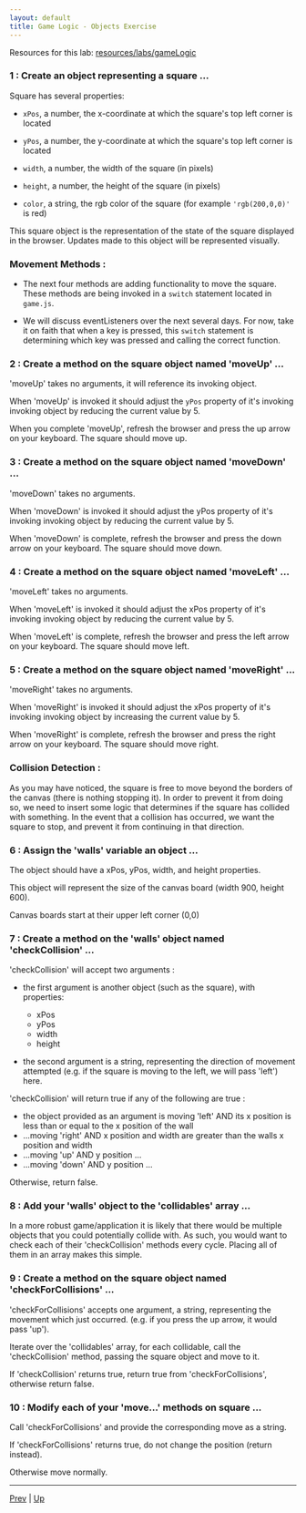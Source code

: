 ```yaml
---
layout: default
title: Game Logic - Objects Exercise
---
```


Resources for this lab: [resources/labs/gameLogic](resources/labs/gameLogic)

### 1 : Create an object representing a square ...  

Square has several properties:  

* `xPos`, a number, the x-coordinate at which the square's top left corner is located

* `yPos`, a number, the y-coordinate at which the square's top left corner is located

* `width`, a number, the width of the square (in pixels)

* `height`, a number, the height of the square (in pixels)

* `color`, a string, the rgb color of the square (for example `'rgb(200,0,0)'` is red)


This square object is the representation of the state of the square displayed in
the browser. Updates made to this object will be represented visually.

### Movement Methods :  

* The next four methods are adding functionality to move the square. These methods
are being invoked in a `switch` statement located in `game.js`.  

* We will discuss eventListeners over the next several days. For now, take it on
faith that when a key is pressed, this `switch` statement is determining which key
was pressed and calling the correct function.

### 2 : Create a method on the square object named 'moveUp' ...  

'moveUp' takes no arguments, it will reference its invoking object.  

When 'moveUp' is invoked it should adjust the `yPos` property of it's invoking
invoking object by reducing the current value by 5.  

When you complete 'moveUp', refresh the browser and press the up arrow on your
keyboard. The square should move up.

### 3 : Create a method on the square object named 'moveDown' ...  

'moveDown' takes no arguments.  

When 'moveDown' is invoked it should adjust the yPos property of it's invoking
invoking object by reducing the current value by 5.  

When 'moveDown' is complete, refresh the browser and press the down arrow on your
keyboard. The square should move down.

### 4 : Create a method on the square object named 'moveLeft' ...  

'moveLeft' takes no arguments.  

When 'moveLeft' is invoked it should adjust the xPos property of it's invoking
invoking object by reducing the current value by 5.  

When 'moveLeft' is complete, refresh the browser and press the left arrow on your
keyboard. The square should move left.


### 5 : Create a method on the square object named 'moveRight' ...  

'moveRight' takes no arguments.  

When 'moveRight' is invoked it should adjust the xPos property of it's invoking
invoking object by increasing the current value by 5.  

When 'moveRight' is complete, refresh the browser and press the right arrow on your
keyboard. The square should move right.

### Collision Detection :  

As you may have noticed, the square is free to move beyond the borders of the
canvas (there is nothing stopping it). In order to prevent it from doing so, we
need to insert some logic that determines if the square has collided with
something. In the event that a collision has occurred, we want the square to stop,
and prevent it from continuing in that direction.

### 6 : Assign the 'walls' variable an object ...  

The object should have a xPos, yPos, width, and height properties.  

This object will represent the size of the canvas board (width 900, height 600).  

Canvas boards start at their upper left corner (0,0)  

### 7 : Create a method on the 'walls' object named 'checkCollision' ...  

'checkCollision' will accept two arguments :

* the first argument is another object (such as the square), with properties:
  * xPos
  * yPos
  * width
  * height

* the second argument is a string, representing the direction of movement
attempted (e.g. if the square is moving to the left, we will pass 'left') here.  

'checkCollision' will return true if any of the following are true :
  * the object provided as an argument is moving 'left' AND its x position is
  less than or equal to the x position of the wall
  * ...moving 'right' AND x position and width are greater than the walls x
  position and width
  * ...moving 'up' AND y position ...
  * ...moving 'down' AND y position ...

Otherwise, return false.

### 8 : Add your 'walls' object to the 'collidables' array ...  

In a more robust game/application it is likely that there would be multiple
objects that you could potentially collide with. As such, you would want to
check each of their 'checkCollision' methods every cycle. Placing all of them in
an array makes this simple.

### 9 : Create a method on the square object named 'checkForCollisions' ...  

'checkForCollisions' accepts one argument, a string, representing the movement
which just occurred. (e.g. if you press the up arrow, it would pass 'up').  

Iterate over the 'collidables' array, for each collidable, call the
'checkCollision' method, passing the square object and move to it.  

If 'checkCollision' returns true, return true from 'checkForCollisions',
otherwise return false.

### 10 : Modify each of your 'move...' methods on square ...  

Call 'checkForCollisions' and provide the corresponding move as a string.  

If 'checkForCollisions' returns true, do not change the position (return instead).  

Otherwise move normally.

<hr>

[Prev](mage-labs.md) | [Up](README.md)

